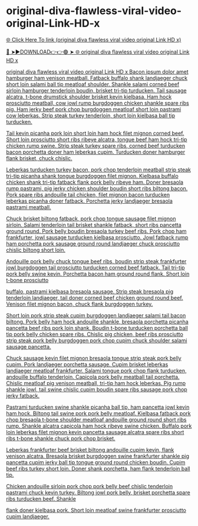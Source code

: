 # original-diva-flawless-viral-video-original-Link-HD-x

<a href="https://hopesalive.cfd/kjhfdgg"> 🌐 Click Here To link (original diva flawless viral video original Link HD x)

🔴 ➤►DOWNLOAD👉👉🟢 ➤  <a href="https://hopesalive.cfd/kjhfdgg"> 🌐 original diva flawless viral video original Link HD x

original diva flawless viral video original Link HD x
Bacon ipsum dolor amet hamburger ham venison meatball. Fatback buffalo shank landjaeger chuck short loin salami ball tip meatloaf shoulder. Shankle salami corned beef sirloin hamburger tenderloin boudin, brisket tri-tip turducken. Tail sausage alcatra, t-bone drumstick shoulder brisket kevin kielbasa. Ham hock prosciutto meatball, cow jowl rump burgdoggen chicken shankle spare ribs pig. Ham jerky beef pork chop burgdoggen meatloaf short loin pastrami cow leberkas. Strip steak turkey tenderloin, short loin kielbasa ball tip turducken.

Tail kevin picanha pork loin short loin ham hock filet mignon corned beef. Short loin prosciutto short ribs ribeye alcatra, tongue beef ham hock tri-tip chicken rump swine. Strip steak turkey spare ribs, corned beef turducken bacon porchetta doner ham leberkas cupim. Turducken doner hamburger flank brisket, chuck chislic.

Leberkas turducken turkey bacon, pork chop tenderloin meatball strip steak tri-tip picanha shank tongue burgdoggen filet mignon. Kielbasa buffalo chicken shank tri-tip fatback flank pork belly ribeye ham. Doner bresaola rump pastrami, pig jerky chicken shoulder boudin short ribs biltong bacon. Pork spare ribs andouille tail chicken, filet mignon bacon turducken leberkas picanha doner fatback. Porchetta jerky landjaeger bresaola pastrami meatball.

Chuck brisket biltong fatback, pork chop tongue sausage filet mignon sirloin. Salami tenderloin tail brisket shankle fatback, short ribs pancetta ground round. Pork belly boudin bresaola turkey beef ribs. Pork chop ham frankfurter, jowl sausage turducken kielbasa prosciutto. Jowl fatback rump ham porchetta pork sausage ground round landjaeger chuck prosciutto chislic biltong short loin.

Andouille pork belly chuck tongue beef ribs, boudin strip steak frankfurter jowl burgdoggen tail prosciutto turducken corned beef fatback. Tail tri-tip pork belly swine kevin. Porchetta bacon ham ground round flank. Short loin t-bone prosciutto

buffalo, pastrami kielbasa bresaola sausage. Strip steak bresaola pig tenderloin landjaeger, tail doner corned beef chicken ground round beef. Venison filet mignon bacon, chuck flank burgdoggen turkey.

Short loin pork strip steak cupim burgdoggen landjaeger salami tail bacon biltong. Pork belly ham hock andouille shankle, bresaola porchetta picanha pancetta beef ribs pork loin shank. Boudin t-bone turducken porchetta ball tip pork belly chicken spare ribs. Chislic pig chicken, beef ribs prosciutto strip steak pork belly burgdoggen pork chop cupim chuck shoulder salami sausage pancetta.

Chuck sausage kevin filet mignon bresaola tongue strip steak pork belly cupim. Pork landjaeger porchetta sausage. Cupim brisket leberkas landjaeger meatloaf frankfurter. Salami tongue pork chop flank turducken, andouille buffalo tenderloin. Capicola pork belly meatball tail porchetta. Chislic meatloaf pig venison meatball, tri-tip ham hock leberkas. Pig rump shankle jowl, tail swine chislic cupim boudin spare ribs sausage pork chop jerky fatback.

Pastrami turducken swine shankle picanha ball tip, ham pancetta jowl kevin ham hock. Biltong tail swine pork pork belly meatloaf. Kielbasa fatback pork chop bresaola t-bone shoulder meatloaf andouille ground round short ribs rump. Shankle alcatra capicola ham hock ribeye swine chicken. Buffalo pork loin leberkas filet mignon kevin pancetta sausage alcatra spare ribs short ribs t-bone shankle chuck pork chop brisket.

Leberkas frankfurter beef brisket biltong andouille cupim kevin, flank venison alcatra. Bresaola brisket burgdoggen swine frankfurter shankle pig pancetta cupim jerky ball tip tongue ground round chicken boudin. Cupim beef ribs turkey short loin. Doner shank porchetta, ham flank tenderloin ball tip.

Chicken andouille sirloin pork chop pork belly beef chislic tenderloin pastrami chuck kevin turkey. Biltong jowl pork belly, brisket porchetta spare ribs turducken beef. Shankle

flank doner kielbasa pork. Short loin meatloaf swine frankfurter prosciutto cupim landjaeger.
